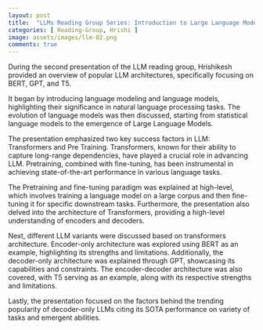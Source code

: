 ```yaml
---
layout: post
title:  "LLMs Reading Group Series: Introduction to Large Language Models"
categories: [ Reading-Group, Hrishi ]
image: assets/images/llm-02.png
comments: true
---
```


During the second presentation of the LLM reading group, Hrishikesh provided an overview of popular LLM architectures, specifically focusing on BERT, GPT, and T5.  

It began by introducing language modeling and language models, highlighting their significance in natural language processing tasks. The evolution of language models was then discussed, starting from statistical language models to the emergence of Large Language Models.

The presentation emphasized two key success factors in LLM: Transformers and Pre Training. Transformers, known for their ability to capture long-range dependencies, have played a crucial role in advancing LLM. Pretraining, combined with fine-tuning, has been instrumental in achieving state-of-the-art performance in various language tasks.

The Pretraining and fine-tuning paradigm was explained at high-level, which involves training a language model on a large corpus and then fine-tuning it for specific downstream tasks. Furthermore, the presentation also delved into the architecture of Transformers, providing a high-level understanding of encoders and decoders.

Next, different LLM variants were discussed based on transformers architecture. Encoder-only architecture was explored using BERT as an example, highlighting its strengths and limitations. Additionally, the decoder-only architecture was explained through GPT, showcasing its capabilities and constraints. The encoder-decoder architecture was also covered, with T5 serving as an example, along with its respective strengths and limitations.

Lastly, the presentation focused on the factors behind the trending popularity of decoder-only LLMs citing its SOTA performance on variety of tasks and emergent abilities.

